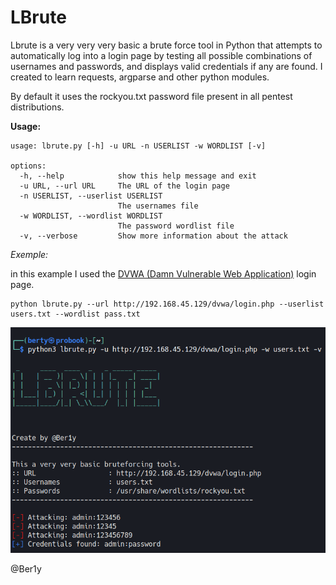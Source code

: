 # LBrute
Lbrute is a very very very basic a brute force tool in Python that attempts to automatically log into a login page by testing all possible combinations of usernames and passwords, and displays valid credentials if any are found.
I created to learn requests, argparse and other python modules.

By default it uses the rockyou.txt password file present in all pentest distributions.

**Usage:**
```
usage: lbrute.py [-h] -u URL -n USERLIST -w WORDLIST [-v]

options:
  -h, --help            show this help message and exit
  -u URL, --url URL     The URL of the login page
  -n USERLIST, --userlist USERLIST
                        The usernames file
  -w WORDLIST, --wordlist WORDLIST
                        The password wordlist file
  -v, --verbose         Show more information about the attack
```

_Exemple:_

in this example I used the [DVWA (Damn Vulnerable Web Application)](https://sourceforge.net/projects/dvwa.mirror/files/latest/download)  login page.

```
python lbrute.py --url http://192.168.45.129/dvwa/login.php --userlist users.txt --wordlist pass.txt
```



![](./banner.png)

@Ber1y
